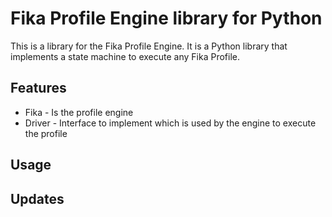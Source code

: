 # Fika Profile Engine library for Python

This is a library for the Fika Profile Engine. It is a Python library that implements a state machine to execute any Fika Profile.

## Features

* Fika - Is the profile engine
* Driver - Interface to implement which is used by the engine to execute the profile

## Usage

## Updates
